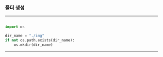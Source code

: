 ### 폴더 생성
---
```python

import os

dir_name = "./img"
if not os.path.exists(dir_name):    
    os.mkdir(dir_name)
```
---
